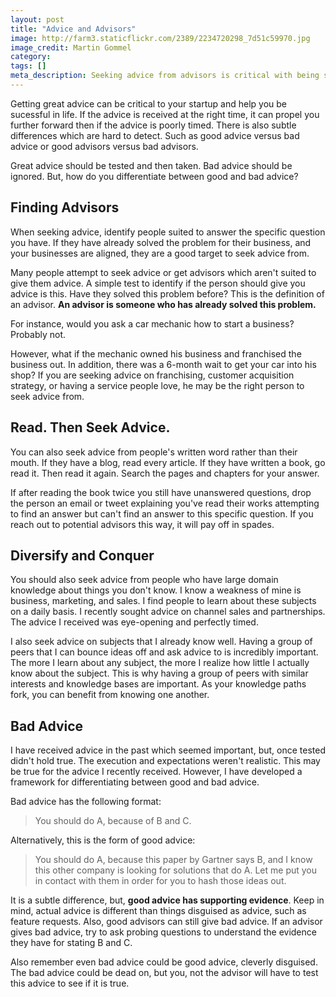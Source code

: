 ```yaml
---
layout: post
title: "Advice and Advisors"
image: http://farm3.staticflickr.com/2389/2234720298_7d51c59970.jpg
image_credit: Martin Gommel
category: 
tags: []
meta_description: Seeking advice from advisors is critical with being successful. But how do you identify good advice from bad?
---
```


Getting great advice can be critical to your startup and help you be sucessful in life. If the advice is received at the right time, it can propel you further forward then if the advice is poorly timed. There is also subtle differences which are hard to detect. Such as good advice versus bad advice or good advisors versus bad advisors.

Great advice should be tested and then taken. Bad advice should be ignored. But, how do you differentiate between good and bad advice?

## Finding Advisors

When seeking advice, identify people suited to answer the specific question you have. If they have already solved the problem for their business, and your businesses are aligned, they are a good target to seek advice from.

Many people attempt to seek advice or get advisors which aren't suited to give them advice. A simple test to identify if the person should give you advice is this. Have they solved this problem before? This is the definition of an advisor. __An advisor is someone who has already solved this problem.__

For instance, would you ask a car mechanic how to start a business? Probably not.

However, what if the mechanic owned his business and franchised the business out. In addition, there was a 6-month wait to get your car into his shop? If you are seeking advice on franchising, customer acquisition strategy, or having a service people love, he may be the right person to seek advice from.

## Read. Then Seek Advice.

You can also seek advice from people's written word rather than their mouth. If they have a blog, read every article. If they have written a book, go read it. Then read it again. Search the pages and chapters for your answer.

If after reading the book twice you still have unanswered questions, drop the person an email or tweet explaining you've read their works attempting to find an answer but can't find an answer to this specific question. If you reach out to potential advisors this way, it will pay off in spades.

## Diversify and Conquer

You should also seek advice from people who have large domain knowledge about things you don't know. I know a weakness of mine is business, marketing, and sales. I find people to learn about these subjects on a daily basis. I recently sought advice on channel sales and partnerships. The advice I received was eye-opening and perfectly timed.

I also seek advice on subjects that I already know well. Having a group of peers that I can bounce ideas off and ask advice to is incredibly important. The more I learn about any subject, the more I realize how little I actually know about the subject. This is why having a group of peers with similar interests and knowledge bases are important. As your knowledge paths fork, you can benefit from knowing one another.

## Bad Advice

I have received advice in the past which seemed important, but, once tested didn't hold true. The execution and expectations weren't realistic. This may be true for the advice I recently received. However, I have developed a framework for differentiating between good and bad advice.

Bad advice has the following format:
> You should do A, because of B and C.

Alternatively, this is the form of good advice:
> You should do A, because this paper by Gartner says B, and I know this other company is looking for solutions that do A. Let me put you in contact with them in order for you to hash those ideas out.

It is a subtle difference, but, __good advice has supporting evidence__. Keep in mind, actual advice is different than things disguised as advice, such as feature requests. Also, good advisors can still give bad advice. If an advisor gives bad advice, try to ask probing questions to understand the evidence they have for stating B and C. 

Also remember even bad advice could be good advice, cleverly disguised. The bad advice could be dead on, but you, not the advisor will have to test this advice to see if it is true.